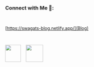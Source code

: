 ### Connect with Me 🐬:

<br>

[https://swagats-blog.netlify.app/](Blog)

<br>

[<img src="https://cdn.jsdelivr.net/gh/devicons/devicon/icons/twitter/twitter-original.svg" height="55px" width="50px"/>][twitter]
&nbsp;&nbsp; 
[<img src="https://cdn.jsdelivr.net/gh/devicons/devicon/icons/linkedin/linkedin-original.svg" height="55px"/>][linkedin]

[twitter]: https://twitter.com/swagatmitra
[linkedin]: https://in.linkedin.com/in/swagatmitra-bhattacharya-572048254





          
          

          
          
          
          

          
